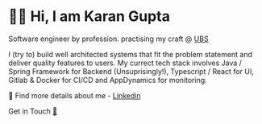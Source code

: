 # 👦🏻 Hi, I am Karan Gupta

Software engineer by profession. practising my craft @ [UBS](https://ubs.com)

I (try to) build well architected systems that fit the problem statement and deliver quality features to users. My currect tech stack involves Java / Spring Framework for Backend (Unsuprisingly!), Typescript / React for UI, Gitlab & Docker for CI/CD and AppDynamics for monitoring.

🎪 Find more details about me - [Linkedin](https://www.linkedin.com/in/compscikaran/)

Get in Touch [📧](mailto:gkaran184@gmail.com)


<!---
compscikaran/compscikaran is a ✨ special ✨ repository because its `README.md` (this file) appears on your GitHub profile.
You can click the Preview link to take a look at your changes.
--->
